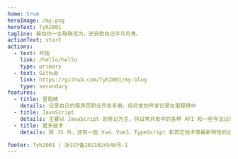 ```yaml
---
home: true
heroImage: /my.png
heroText: Tyh2001
tagline: 最怕你一生碌碌无为，还安慰自己平凡可贵。
actionText: start
actions:
  - text: 开始
    link: /hello/hello
    type: primary
  - text: Github
    link: https://github.com/Tyh2001/my-blog
    type: secondary
features:
  - title: 里程碑
    details: 记录自己的程序员职业开发手册，将日常的开发记录在里程碑中
  - title: JavaScript
    details: 主要以 JavaScript 的笔记为主，将日常开发中的各种 API 和一些写法记录在此
  - title: 更多技术
    details: 除 JS 外，还有一些 Vue、Vue3、TypeScript 和其它技术等最新特性的记录

footer: Tyh2001 | 浙ICP备2021024540号-1
---
```

